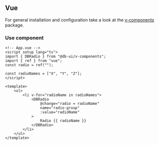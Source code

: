 <!--
SPDX-FileCopyrightText: 2025 DB Systel GmbH

SPDX-License-Identifier: Apache-2.0
-->

## Vue

For general installation and configuration take a look at the [v-components](https://www.npmjs.com/package/@db-ui/v-components) package.

### Use component

```vue App.vue
<!-- App.vue -->
<script setup lang="ts">
import { DBRadio } from "@db-ui/v-components";
import { ref } from "vue";
const radio = ref("");

const radioNames = ["X", "Y", "Z"];
</script>

<template>
	<ul>
		<li v-for="radioName in radioNames">
			<DBRadio
				@change="radio = radioName"
				name="radio-group"
				:value="radioName"
			>
				Radio {{ radioName }}
			</DBRadio>
		</li>
	</ul>
</template>
```
